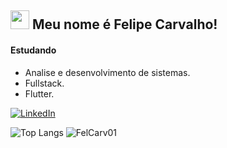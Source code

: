 
## <img src="https://raw.githubusercontent.com/MartinHeinz/MartinHeinz/master/wave.gif" width="30px"> Meu nome é Felipe Carvalho!
#### Estudando
- Analise e desenvolvimento de sistemas.
- Fullstack.
- Flutter.

[![LinkedIn](https://img.shields.io/badge/linkedin-%230077B5.svg?style=for-the-badge&logo=linkedin&logoColor=white)](https://linkedin.com/in/felcarv01/)

![Top Langs](https://github-readme-stats.vercel.app/api/top-langs/?username=FelCarv01&langs_count=3&theme=onedark)
![FelCarv01](https://github-readme-stats.vercel.app/api?username=FelCarv01&show_icons=true&theme=onedark)
